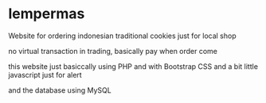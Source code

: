# lempermas
Website for ordering indonesian traditional cookies just for local shop

no virtual transaction in trading, basically pay when order come

this website just basiccally using PHP and with Bootstrap CSS and a bit little javascript just for alert

and the database using MySQL
